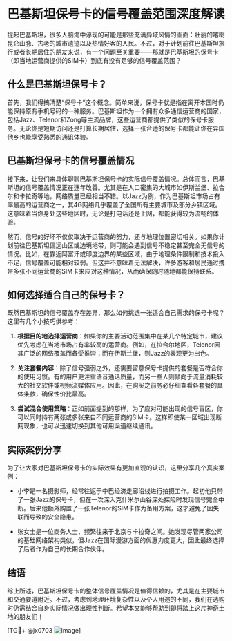 # 巴基斯坦保号卡的信号覆盖范围深度解读

提起巴基斯坦，很多人脑海中浮现的可能是那些充满异域风情的画面：壮丽的喀喇昆仑山脉、古老的城市遗迹以及热情好客的人民。不过，对于计划前往巴基斯坦旅行或者长期居住的朋友来说，有一个问题至关重要——那就是巴基斯坦的保号卡（即当地运营商提供的SIM卡）到底有没有足够的信号覆盖范围？

## 什么是巴基斯坦保号卡？

首先，我们得搞清楚“保号卡”这个概念。简单来说，保号卡就是指在离开本国时仍能保持原有手机号码的一种服务。巴基斯坦作为一个拥有众多通信运营商的国家，包括Jazz、Telenor和Zong等主流品牌，这些运营商都提供了类似的保号卡服务。无论你是短期访问还是打算长期居住，选择一张合适的保号卡都能让你在异国他乡也能享受熟悉的通讯体验。

## 巴基斯坦保号卡的信号覆盖情况

接下来，让我们来具体聊聊巴基斯坦保号卡的实际信号覆盖情况。总体而言，巴基斯坦的信号覆盖情况正在逐年改善。尤其是在人口密集的大城市如伊斯兰堡、拉合尔和卡拉奇等地，网络质量已经相当不错。以Jazz为例，作为巴基斯坦市场占有率最高的运营商之一，其4G网络几乎覆盖了全国所有主要城市及部分乡镇区域。这意味着当你身处这些地区时，无论是打电话还是上网，都能获得较为流畅的体验。

然而，信号的好坏不仅仅取决于运营商的努力，还与地理位置密切相关。如果你计划前往巴基斯坦偏远山区或边境地带，则可能会遇到信号不稳定甚至完全无信号的情况。比如，在靠近阿富汗或印度边界的某些区域，由于地理条件限制和技术投入不足，信号覆盖可能相对较弱。但这并不意味着无法解决，许多游客和居民通过携带多张不同运营商的SIM卡来应对这种情况，从而确保随时随地都能保持联系。

## 如何选择适合自己的保号卡？

既然巴基斯坦的信号覆盖存在差异，那么如何挑选一张适合自己需求的保号卡呢？这里有几个小技巧供参考：

1. **根据目的地选择运营商**：如果你的主要活动范围集中在某几个特定城市，建议优先考虑在当地市场占有率较高的运营商。例如，在拉合尔地区，Telenor因其广泛的网络覆盖而备受推崇；而在伊斯兰堡，则Jazz的表现更为出色。
   
2. **关注套餐内容**：除了信号强弱之外，还需要留意保号卡提供的套餐是否符合你的使用习惯。有的用户更注重语音通话质量，而另一些人则倾向于流量消耗较大的社交软件或视频流媒体应用。因此，在购买之前务必仔细查看各套餐的具体条款，确保性价比最高。

3. **尝试混合使用策略**：正如前面提到的那样，为了应对可能出现的信号盲区，你可以同时持有两张或多张来自不同运营商的SIM卡。这样即使某一区域出现断网现象，也可以迅速切换到其他可用渠道继续通讯。

## 实际案例分享

为了让大家对巴基斯坦保号卡的实际效果有更加直观的认识，这里分享几个真实案例：

- 小李是一名摄影师，经常往返于中巴经济走廊沿线进行拍摄工作。起初他只带了一张Jazz的保号卡，但在一次深入克什米尔山谷深处探险时发现信号完全中断。后来他额外购置了一张Telenor的SIM卡作为备用方案，这才避免了因失联而导致的安全隐患。
  
- 张女士是一位商务人士，频繁往来于北京与卡拉奇之间。她发现尽管两家公司的基础网络架构类似，但Jazz在国际漫游方面的优惠力度更大，因此最终选择了后者作为自己的长期合作伙伴。

## 结语

综上所述，巴基斯坦保号卡的整体信号覆盖情况是值得信赖的，尤其是在主要城市和交通要道附近。不过，考虑到地理环境复杂性以及个人用途的不同，我们在选购时仍需结合自身实际情况做出理性判断。希望本文能够帮助到即将踏上这片神奇土地的朋友们！

[TG💪+ @jx0703 ![Image](https://github.com/user-attachments/assets/dbca1d08-cadb-493c-b0ec-ad6f7a83f270)]